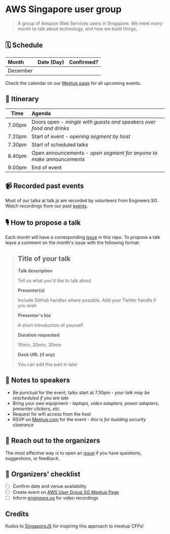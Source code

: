 # AWS Singapore user group

> A group of Amazon Web Services users in Singapore. We meet every month to talk about technology, and how we build things.

## 🗓 Schedule

Month     | Date (Day)       | Confirmed?
:---------|:-----------------|:----
December |                |

Check the calendar on our [Meetup page](https://www.meetup.com/AWS-SG/events) for all upcoming events.

## 📅 Itinerary

Time   | Agenda
------ | :-----
7.00pm | Doors open - _mingle with guests and speakers over food and drinks_
7.20pm | Start of event - _opening segment by host_
7.30pm | Start of scheduled talks
8.40pm | Open announcements - _open segment for anyone to make announcements_
9.00pm | End of event

## 📹 Recorded past events

Most of our talks at talk.js are recorded by volunteers from Engineers.SG. Watch recordings from our past [events](https://engineers.sg/organization/aws-user-group-singapore--51).

## 🎙 How to propose a talk

Each month will have a corresponding [issue](https://github.com/AWS-SG/meetups/issues) in this repo. To propose a talk leave a comment on the month's issue with the following format:

> ## Title of your talk
>
> **Talk description**
>
> Tell us what you'd like to talk about
>
> **Presenter(s)**
>
> Include GitHub handles where possible. Add your Twitter handle if you wish
>
> **Presenter's bio**
>
> A short introduction of yourself
>
> **Duration requested**
>
> 10min, 20min, 30min
>
> **Deck URL (if any)**
>
> You can add this part in later

## 📝 Notes to speakers

- Be punctual for the event; talks start at 7.30pm - _your talk may be rescheduled if you are late_
- Bring your own equipment - _laptops, video adapters, power adapters, presenter clickers, etc._
- Request for wifi access from the host
- RSVP on [Meetup.com](https://www.meetup.com/AWS-SG/) for the event - _this is for building security clearance_

## 💬 Reach out to the organizers

The most effective way is to open an [issue](https://github.com/AWS-SG/meetups/issues/new) if you have questions, suggestions, or feedback.

## 📝 Organizers' checklist

- [ ]  Confirm date and venue availability 
- [ ]  Create event on [AWS User Group SG Meetup Page](https://www.meetup.com/AWS-SG)
- [ ]  Inform [engineers.sg](https://engineers.sg/bookings) for video recordings

## Credits

Kudos to [SingaporeJS](https://github.com/SingaporeJS) for inspiring this approach to meetup CFPs!
